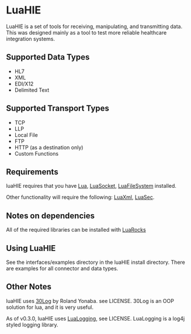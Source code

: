 LuaHIE
===
LuaHIE is a set of tools for receiving, manipulating, and transmitting data.
This was designed mainly as a tool to test more reliable healthcare integration systems.

Supported Data Types
---
- HL7
- XML
- EDI/X12
- Delimited Text

Supported Transport Types
---
- TCP
- LLP
- Local File
- FTP
- HTTP (as a destination only)
- Custom Functions

Requirements
---
luaHIE requires that you have [Lua](http://www.lua.org), [LuaSocket](http://luasocket.luaforge.net), [LuaFileSystem](http://keplerproject.github.io/luafilesystem) installed.

Other functionality will require the following: [LuaXml](http://viremo.eludi.net/LuaXML/), [LuaSec](http://luaforge.net/projects/luasec).

Notes on dependencies
---
All of the required libraries can be installed with [LuaRocks](http://www.luarocksporg/)

Using LuaHIE
---
See the interfaces/examples directory in the luaHIE install directory.
There are examples for all connector and data types.

Other Notes
---
luaHIE uses [30Log](https://github.com/Yonaba/30log) by Roland Yonaba. see LICENSE.
30Log is an OOP solution for lua, and it is very useful.

As of v0.3.0, luaHIE uses [LuaLogging](https://github.com/Neopallium/lualogging), see LICENSE.
LuaLogging is a log4j styled logging library.
